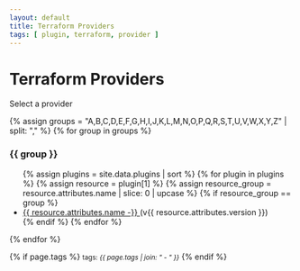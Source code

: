 ```yaml
---
layout: default
title: Terraform Providers
tags: [ plugin, terraform, provider ]
---
```

# Terraform Providers

<p>Select a provider</p>

{% assign groups = "A,B,C,D,E,F,G,H,I,J,K,L,M,N,O,P,Q,R,S,T,U,V,W,X,Y,Z" | split: "," %}
{% for group in groups %}
<h3>{{ group }}</h3>
<ul>
{% assign plugins = site.data.plugins | sort %}
{% for plugin in plugins %}
{% assign resource = plugin[1] %}
{% assign resource_group = resource.attributes.name | slice: 0 | upcase %}
{% if resource_group == group %}
  <li>
    <a href="/{{ resource.attributes.name }}/{{ resource.attributes.name }}.html">
      {{ resource.attributes.name -}} 
    </a> (v{{ resource.attributes.version }})
  </li>
{% endif %}
{% endfor %}
</ul>
{% endfor %}

{% if page.tags %}
  <small>tags: <em>{{ page.tags | join: "</em> - <em>" }}</em></small>
{% endif %}
